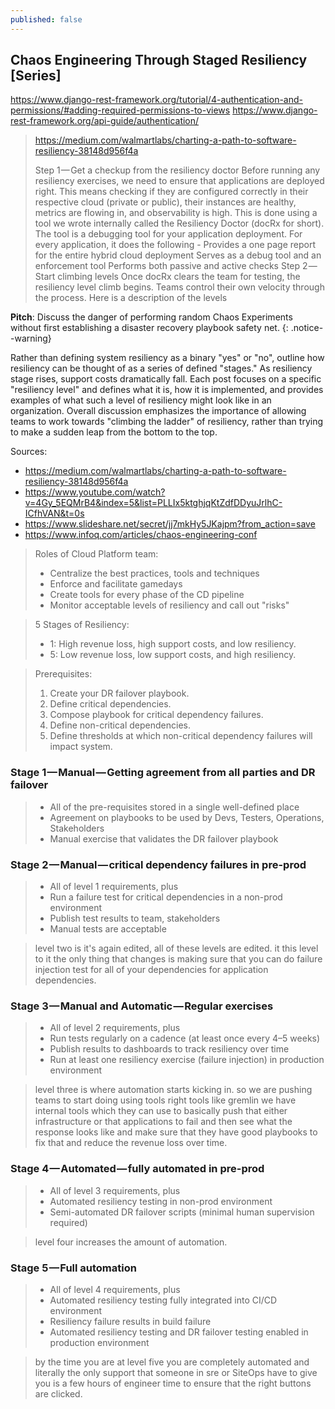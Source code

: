 ```yaml
---
published: false
---
```


## Chaos Engineering Through Staged Resiliency [Series]

https://www.django-rest-framework.org/tutorial/4-authentication-and-permissions/#adding-required-permissions-to-views
https://www.django-rest-framework.org/api-guide/authentication/

> https://medium.com/walmartlabs/charting-a-path-to-software-resiliency-38148d956f4a
> 
> Step 1 — Get a checkup from the resiliency doctor
> Before running any resiliency exercises, we need to ensure that applications are deployed right. This means checking if they are configured correctly in their respective cloud (private or public), their instances are healthy, metrics are flowing in, and observability is high.
> This is done using a tool we wrote internally called the Resiliency Doctor (docRx for short). The tool is a debugging tool for your application deployment. For every application, it does the following -
> Provides a one page report for the entire hybrid cloud deployment
> Serves as a debug tool and an enforcement tool
> Performs both passive and active checks
> Step 2 — Start climbing levels
> Once docRx clears the team for testing, the resiliency level climb begins. Teams control their own velocity through the process. Here is a description of the levels

**Pitch**: Discuss the danger of performing random Chaos Experiments without first establishing a disaster recovery playbook safety net.
{: .notice--warning}

Rather than defining system resiliency as a binary "yes" or "no", outline how resiliency can be thought of as a series of defined "stages."  As resiliency stage rises, support costs dramatically fall.  Each post focuses on a specific "resiliency level" and defines what it is, how it is implemented, and provides examples of what such a level of resiliency might look like in an organization.  Overall discussion emphasizes the importance of allowing teams to work towards "climbing the ladder" of resiliency, rather than trying to make a sudden leap from the bottom to the top.

Sources:

- https://medium.com/walmartlabs/charting-a-path-to-software-resiliency-38148d956f4a
- https://www.youtube.com/watch?v=4Gy_5EQMrB4&index=5&list=PLLIx5ktghjqKtZdfDDyuJrlhC-ICfhVAN&t=0s
- https://www.slideshare.net/secret/jj7mkHy5JKajpm?from_action=save
- https://www.infoq.com/articles/chaos-engineering-conf

> Roles of Cloud Platform team:
> - Centralize the best practices, tools and techniques
> - Enforce and facilitate gamedays
> - Create tools for every phase of the CD pipeline
> - Monitor acceptable levels of resiliency and call out "risks"

> 5 Stages of Resiliency:
> - 1: High revenue loss, high support costs, and low resiliency.
> - 5: Low revenue loss, low support costs, and high resiliency.

> Prerequisites:
> 1. Create your DR failover playbook.
> 2. Define critical dependencies.
> 3. Compose playbook for critical dependency failures.
> 4. Define non-critical dependencies.
> 5. Define thresholds at which non-critical dependency failures will impact system.

### Stage 1 — Manual — Getting agreement from all parties and DR failover

> - All of the pre-requisites stored in a single well-defined place
> - Agreement on playbooks to be used by Devs, Testers, Operations, Stakeholders
> - Manual exercise that validates the DR failover playbook

### Stage 2 — Manual — critical dependency failures in pre-prod

> - All of level 1 requirements, plus
> - Run a failure test for critical dependencies in a non-prod environment
> - Publish test results to team, stakeholders
> - Manual tests are acceptable

> level two is it's again edited, all of these levels are edited. it this level to it the only thing that changes is making sure that you can do failure injection test for all of your dependencies for application dependencies.

### Stage 3 — Manual and Automatic — Regular exercises

> - All of level 2 requirements, plus
> - Run tests regularly on a cadence (at least once every 4–5 weeks)
> - Publish results to dashboards to track resiliency over time
> - Run at least one resiliency exercise (failure injection) in production environment

> level three is where automation starts kicking in. so we are pushing teams to start doing using tools right tools like gremlin we have internal tools which they can use to basically push that either infrastructure or that applications to fail and then see what the response looks like and make sure that they have good playbooks to fix that and reduce the revenue loss over time.

### Stage 4 — Automated — fully automated in pre-prod

> - All of level 3 requirements, plus
> - Automated resiliency testing in non-prod environment
> - Semi-automated DR failover scripts (minimal human supervision required)

> level four increases the amount of automation.

### Stage 5 — Full automation

> - All of level 4 requirements, plus
> - Automated resiliency testing fully integrated into CI/CD environment
> - Resiliency failure results in build failure
> - Automated resiliency testing and DR failover testing enabled in production environment

> by the time you are at level five you are completely automated and literally the only support that someone in sre or SiteOps have to give you is a few hours of engineer time to ensure that the right buttons are clicked.
